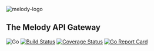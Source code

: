 ![melody-logo](http://picture.zyuhn.top/myblog/promise/20200225230039-719078.png)

## **The Melody API Gateway**
![Go](https://github.com/granty1/melody/workflows/Go/badge.svg)
[![Build Status](https://travis-ci.com/granty1/melody.svg?branch=master)](https://travis-ci.com/granty1/melody)
[![Coverage Status](https://coveralls.io/repos/github/granty1/melody/badge.svg?branch=master)](https://coveralls.io/github/granty1/melody?branch=master)
[![Go Report Card](https://goreportcard.com/badge/github.com/granty1/melody)](https://goreportcard.com/report/github.com/granty1/melody)


